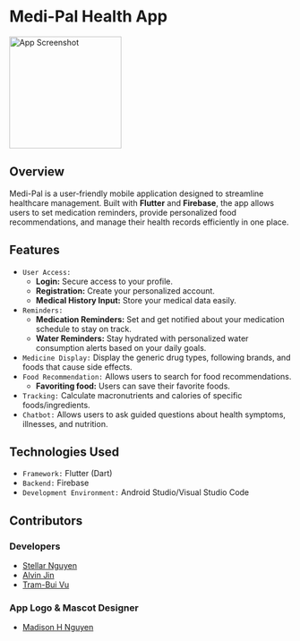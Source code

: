 # Medi-Pal Health App
<img src="/assets/images/logo_app.png" alt="App Screenshot" width="200">

## Overview
Medi-Pal is a user-friendly mobile application designed to streamline healthcare management. Built with **Flutter** and **Firebase**, the app allows users to set medication reminders, provide personalized food recommendations, and manage their health records efficiently in one place.
## Features
- `User Access:`
  - **Login:** Secure access to your profile.
  - **Registration:** Create your personalized account.
  - **Medical History Input:** Store your medical data easily.
- `Reminders:` 
  - **Medication Reminders:** Set and get notified about your medication schedule to stay on track.
  - **Water Reminders:** Stay hydrated with personalized water consumption alerts based on your daily goals.
- `Medicine Display:` Display the generic drug types, following brands, and foods that cause side effects.
- `Food Recommendation:` Allows users to search for food recommendations.
  - **Favoriting food:** Users can save their favorite foods.
- `Tracking:` Calculate macronutrients and calories of specific foods/ingredients.
- `Chatbot:` Allows users to ask guided questions about health symptoms, illnesses, and nutrition.
## Technologies Used
- `Framework:` Flutter (Dart)
- `Backend:` Firebase
- `Development Environment:` Android Studio/Visual Studio Code
## Contributors
### Developers
- [Stellar Nguyen](https://github.com/crysstella)
- [Alvin Jin](https://github.com/JheneJin)
- [Tram-Bui Vu](https://github.com/easymac60)
### App Logo & Mascot Designer
- [Madison H Nguyen](https://www.behance.net/madisonhng)
